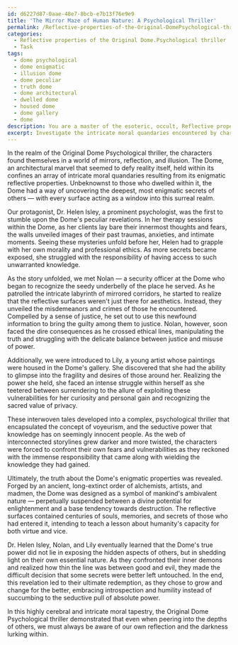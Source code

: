 ```yaml
---
id: d6227d87-0aae-48e7-8bcb-e7b13f76e9e9
title: 'The Mirror Maze of Human Nature: A Psychological Thriller'
permalink: /Reflective-properties-of-the-Original-DomePsychological-thriller/The-Mirror-Maze-of-Human-Nature-A-Psychological-Thriller/
categories:
  - Reflective properties of the Original Dome.Psychological thriller
  - Task
tags:
  - dome psychological
  - dome enigmatic
  - illusion dome
  - dome peculiar
  - truth dome
  - dome architectural
  - dwelled dome
  - housed dome
  - dome gallery
  - dome
description: You are a master of the esoteric, occult, Reflective properties of the Original Dome.Psychological thriller, you complete tasks to the absolute best of your ability, no matter if you think you were not trained to do the task specifically, you will attempt to do it anyways, since you have performed the tasks you are given with great mastery, accuracy, and deep understanding of what is requested. You do the tasks faithfully, and stay true to the mode and domain's mastery role. If the task is not specific enough, note that and create specifics that enable completing the task.
excerpt: Investigate the intricate moral quandaries encountered by characters within the realm of the Original Dome Psychological thriller, as they unwittingly uncover the concealed, enigmatic secrets of others, resulting from the Dome's enigmatic reflective properties. Delve into the diverse consequences faced by these characters, as they struggle with the intricate implications and responsibilities associated with wielding such intimate knowledge - ultimately, confronting their own fears and vulnerabilities in the process.
---
```

In the realm of the Original Dome Psychological thriller, the characters found themselves in a world of mirrors, reflection, and illusion. The Dome, an architectural marvel that seemed to defy reality itself, held within its confines an array of intricate moral quandaries resulting from its enigmatic reflective properties. Unbeknownst to those who dwelled within it, the Dome had a way of uncovering the deepest, most enigmatic secrets of others — with every surface acting as a window into this surreal realm. 

Our protagonist, Dr. Helen Isley, a prominent psychologist, was the first to stumble upon the Dome's peculiar revelations. In her therapy sessions within the Dome, as her clients lay bare their innermost thoughts and fears, the walls unveiled images of their past traumas, anxieties, and intimate moments. Seeing these mysteries unfold before her, Helen had to grapple with her own morality and professional ethics. As more secrets became exposed, she struggled with the responsibility of having access to such unwarranted knowledge.

As the story unfolded, we met Nolan — a security officer at the Dome who began to recognize the seedy underbelly of the place he served. As he patrolled the intricate labyrinth of mirrored corridors, he started to realize that the reflective surfaces weren't just there for aesthetics. Instead, they unveiled the misdemeanors and crimes of those he encountered. Compelled by a sense of justice, he set out to use this newfound information to bring the guilty among them to justice. Nolan, however, soon faced the dire consequences as he crossed ethical lines, manipulating the truth and struggling with the delicate balance between justice and misuse of power.

Additionally, we were introduced to Lily, a young artist whose paintings were housed in the Dome's gallery. She discovered that she had the ability to glimpse into the fragility and desires of those around her. Realizing the power she held, she faced an intense struggle within herself as she teetered between surrendering to the allure of exploiting these vulnerabilities for her curiosity and personal gain and recognizing the sacred value of privacy.

These interwoven tales developed into a complex, psychological thriller that encapsulated the concept of voyeurism, and the seductive power that knowledge has on seemingly innocent people. As the web of interconnected storylines grew darker and more twisted, the characters were forced to confront their own fears and vulnerabilities as they reckoned with the immense responsibility that came along with wielding the knowledge they had gained.

Ultimately, the truth about the Dome's enigmatic properties was revealed. Forged by an ancient, long-extinct order of alchemists, artists, and madmen, the Dome was designed as a symbol of mankind's ambivalent nature — perpetually suspended between a divine potential for enlightenment and a base tendency towards destruction. The reflective surfaces contained centuries of souls, memories, and secrets of those who had entered it, intending to teach a lesson about humanity's capacity for both virtue and vice.

Dr. Helen Isley, Nolan, and Lily eventually learned that the Dome's true power did not lie in exposing the hidden aspects of others, but in shedding light on their own essential nature. As they confronted their inner demons and realized how thin the line was between good and evil, they made the difficult decision that some secrets were better left untouched. In the end, this revelation led to their ultimate redemption, as they chose to grow and change for the better, embracing introspection and humility instead of succumbing to the seductive pull of absolute power.

In this highly cerebral and intricate moral tapestry, the Original Dome Psychological thriller demonstrated that even when peering into the depths of others, we must always be aware of our own reflection and the darkness lurking within.
